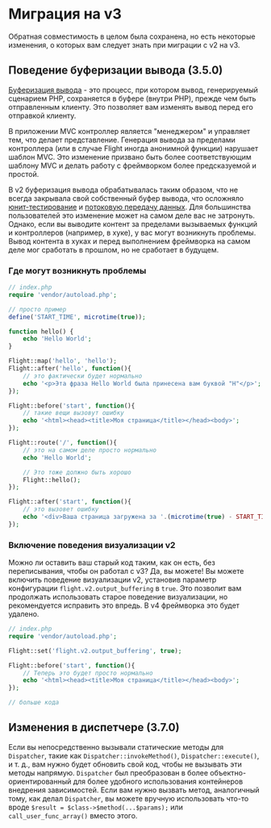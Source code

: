 # Миграция на v3

Обратная совместимость в целом была сохранена, но есть некоторые изменения, о которых вам следует знать при миграции с v2 на v3.

## Поведение буферизации вывода (3.5.0)

[Буферизация вывода](https://stackoverflow.com/questions/2832010/what-is-output-buffering-in-php) - это процесс, при котором вывод, генерируемый сценарием PHP, сохраняется в буфере (внутри PHP), прежде чем быть отправленным клиенту. Это позволяет вам изменять вывод перед его отправкой клиенту.

В приложении MVC контроллер является "менеджером" и управляет тем, что делает представление. Генерация вывода за пределами контроллера (или в случае Flight иногда анонимной функции) нарушает шаблон MVC. Это изменение призвано быть более соответствующим шаблону MVC и делать работу с фреймворком более предсказуемой и простой.

В v2 буферизация вывода обрабатывалась таким образом, что не всегда закрывала свой собственный буфер вывода, что осложняло [юнит-тестирование](https://github.com/flightphp/core/pull/545/files#diff-eb93da0a3473574fba94c3c4160ce68e20028e30b267875ab0792ade0b0539a0R42) и [потоковую передачу данных](https://github.com/flightphp/core/issues/413). Для большинства пользователей это изменение может на самом деле вас не затронуть. Однако, если вы выводите контент за пределами вызываемых функций и контроллеров (например, в хуке), у вас могут возникнуть проблемы. Вывод контента в хуках и перед выполнением фреймворка на самом деле мог сработать в прошлом, но не сработает в будущем.

### Где могут возникнуть проблемы
```php
// index.php
require 'vendor/autoload.php';

// просто пример
define('START_TIME', microtime(true));

function hello() {
	echo 'Hello World';
}

Flight::map('hello', 'hello');
Flight::after('hello', function(){
	// это фактически будет нормально
	echo '<p>Эта фраза Hello World была принесена вам буквой "H"</p>';
});

Flight::before('start', function(){
	// такие вещи вызовут ошибку
	echo '<html><head><title>Моя страница</title></head><body>';
});

Flight::route('/', function(){
	// это на самом деле просто нормально
	echo 'Hello World';

	// Это тоже должно быть хорошо
	Flight::hello();
});

Flight::after('start', function(){
	// это вызовет ошибку
	echo '<div>Ваша страница загружена за '.(microtime(true) - START_TIME).' секунд</div></body></html>';
});
```

### Включение поведения визуализации v2

Можно ли оставить ваш старый код таким, как он есть, без переписывания, чтобы он работал с v3? Да, вы можете! Вы можете включить поведение визуализации v2, установив параметр конфигурации `flight.v2.output_buffering` в `true`. Это позволит вам продолжать использовать старое поведение визуализации, но рекомендуется исправить это впредь. В v4 фреймворка это будет удалено.

```php
// index.php
require 'vendor/autoload.php';

Flight::set('flight.v2.output_buffering', true);

Flight::before('start', function(){
	// Теперь это будет просто нормально
	echo '<html><head><title>Моя страница</title></head><body>';
});

// больше кода 
```

## Изменения в диспетчере (3.7.0)

Если вы непосредственно вызывали статические методы для `Dispatcher`, такие как `Dispatcher::invokeMethod()`, `Dispatcher::execute()`, и т. д., вам нужно будет обновить свой код, чтобы не вызывать эти методы напрямую. `Dispatcher` был преобразован в более объектно-ориентированный для более удобного использования контейнеров внедрения зависимостей. Если вам нужно вызвать метод, аналогичный тому, как делал `Dispatcher`, вы можете вручную использовать что-то вроде `$result = $class->$method(...$params);` или `call_user_func_array()` вместо этого.